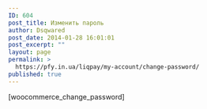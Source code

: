 ```yaml
---
ID: 604
post_title: Изменить пароль
author: Dsqwared
post_date: 2014-01-28 16:01:01
post_excerpt: ""
layout: page
permalink: >
  https://pfy.in.ua/liqpay/my-account/change-password/
published: true
---
```

[woocommerce_change_password]